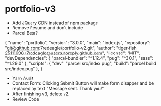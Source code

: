 # portfolio-v3
* Add JQuery CDN instead of npm package
* Remove Resume and don't include
* Parcel Beta?


{
  "name": "portfolio",
  "version": "3.0.0",
  "main": "index.js",
  "repository": "git@github.com:7redeagle/portfolio-v2.git",
  "author": "tiger-fish <25111698+7redeagle@users.noreply.github.com>",
  "license": "MIT",
  "devDependencies": {
    "parcel-bundler": "^1.12.4",
    "pug": "^3.0.1",
    "sass": "^1.29.0"
  },
  "scripts": {
    "dev": "parcel src/index.pug",
    "build": "parcel build src/index.pug"
  },
}

* Yarn Audit 
* Contact Form: Clicking Submit Button will make form disapper and be replaced by text "Message sent. Thank you!"
* After finishing v3, delete v2. 
* Review Code
